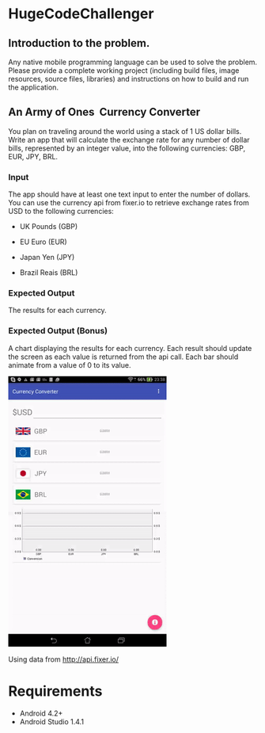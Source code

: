 # HugeCodeChallenger

## Introduction to the problem.

Any native mobile programming language can be used to solve the problem. Please provide a complete working project (including build files, image resources, source files, libraries) and instructions on how to build and run the application.

## An Army of Ones ­ Currency Converter

You plan on traveling around the world using a stack of 1 US dollar bills. Write an app that will calculate the exchange rate for any number of dollar bills, represented by an integer value, into the following currencies: GBP, EUR, JPY, BRL.

### Input

The app should have at least one text input to enter the number of dollars.  You can use the currency api from fixer.io to retrieve exchange rates from USD to the following currencies:

  - UK Pounds (GBP)
  
  - EU Euro (EUR) 

  - Japan Yen (JPY) 

  - Brazil Reais (BRL)

### Expected Output

The results for each currency.

### Expected Output ­(Bonus)
A chart displaying the results for each currency.  Each result should update the screen as each value is returned from the api call. Each bar should animate from a value of 0 to its value. 

![alt tag](https://github.com/aldajo92/HugeCodeChallenger/blob/master/CurrencyConverter/example2.gif)

Using data from http://api.fixer.io/

# Requirements

* Android 4.2+
* Android Studio 1.4.1
